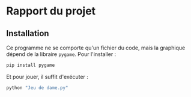 # Rapport du projet

## Installation

Ce programme ne se comporte qu'un fichier du code, mais la graphique dépend de la libraire `pygame`. Pour l'installer :

```bash
pip install pygame
```

Et pour jouer, il suffit d'exécuter :

```bash
python "Jeu de dame.py"
```

